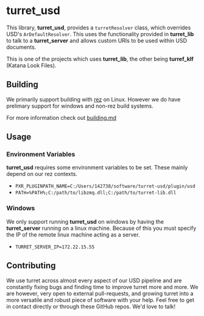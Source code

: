 # turret_usd

This library, **turret_usd**, provides a `turretResolver` class, which overrides USD's `ArDefaultResolver`. This uses the functionality provided in **turret_lib** to talk to a **turret_server** and allows custom URIs to be used within USD documents.

This is one of the projects which uses **turret_lib**, the other being **turref_klf** (Katana Look Files).  

## Building

We primarily support building with [rez](https://github.com/nerdvegas/rez) on Linux. However we do have prelimary support for windows and non-rez build systems.

For more information check out [building.md](building.md)

## Usage

### Environment Variables

**turret_usd** requires some environment variables to be set. These mainly depend on our rez contexts. 

 * `PXR_PLUGINPATH_NAME=C:/Users/142738/software/turret-usd/plugin/usd`
 * `PATH=%PATH%;C:/path/to/libzmq.dll;C:/path/to/turret-lib.dll`

### Windows

We only support running **turret_usd** on windows by having the **turret_server** running on a linux machine. Because of this you must specify the IP of the remote linux machine acting as a server.

 * `TURRET_SERVER_IP=172.22.15.55`

## Contributing
We use turret across almost every aspect of our USD pipeline and are constantly fixing bugs and finding time to improve turret more and more. We are however, very open to external pull-requests, and growing turret into a more versatile and robust piece of software with your help. Feel free to get in contact directly or through these GitHub repos. We'd love to talk! 
